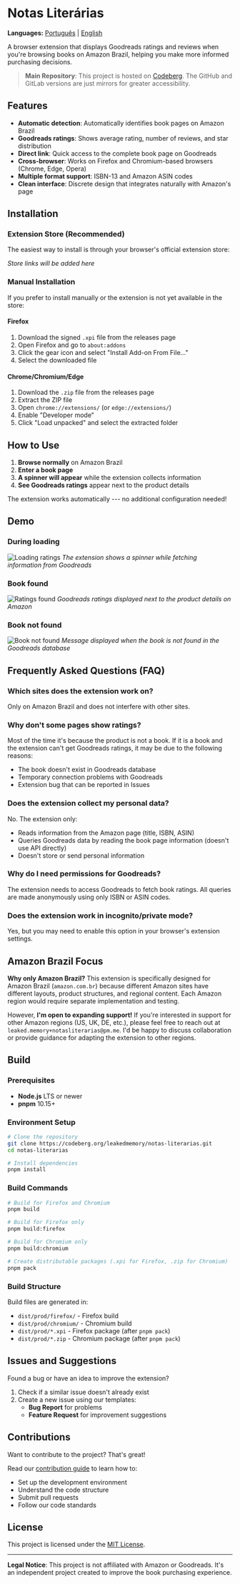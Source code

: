 # Notas Literárias

**Languages:** [Português](README.md) | [English](README.en.md)

A browser extension that displays Goodreads ratings and reviews when you're
browsing books on Amazon Brazil, helping you make more informed purchasing
decisions.

> **Main Repository**: This project is hosted on
> [Codeberg](https://codeberg.org/leakedmemory/notas-literarias). The GitHub and
> GitLab versions are just mirrors for greater accessibility.

## Features

- **Automatic detection**: Automatically identifies book pages on Amazon Brazil
- **Goodreads ratings**: Shows average rating, number of reviews, and star
  distribution
- **Direct link**: Quick access to the complete book page on Goodreads
- **Cross-browser**: Works on Firefox and Chromium-based browsers (Chrome, Edge,
  Opera)
- **Multiple format support**: ISBN-13 and Amazon ASIN codes
- **Clean interface**: Discrete design that integrates naturally with Amazon's
  page

## Installation

### Extension Store (Recommended)

The easiest way to install is through your browser's official extension store:

_Store links will be added here_

### Manual Installation

If you prefer to install manually or the extension is not yet available in the
store:

#### Firefox

1. Download the signed `.xpi` file from the releases page
2. Open Firefox and go to `about:addons`
3. Click the gear icon and select "Install Add-on From File..."
4. Select the downloaded file

#### Chrome/Chromium/Edge

1. Download the `.zip` file from the releases page
2. Extract the ZIP file
3. Open `chrome://extensions/` (or `edge://extensions/`)
4. Enable "Developer mode"
5. Click "Load unpacked" and select the extracted folder

## How to Use

1. **Browse normally** on Amazon Brazil
2. **Enter a book page**
3. **A spinner will appear** while the extension collects information
4. **See Goodreads ratings** appear next to the product details

The extension works automatically --- no additional configuration needed!

## Demo

### During loading

![Loading ratings](screenshots/loading.jpg) _The extension shows a spinner while
fetching information from Goodreads_

### Book found

![Ratings found](screenshots/found.jpg) _Goodreads ratings displayed next to the
product details on Amazon_

### Book not found

![Book not found](screenshots/not-found.jpg) _Message displayed when the book is
not found in the Goodreads database_

## Frequently Asked Questions (FAQ)

### **Which sites does the extension work on?**

Only on Amazon Brazil and does not interfere with other sites.

### **Why don't some pages show ratings?**

Most of the time it's because the product is not a book. If it is a book and the
extension can't get Goodreads ratings, it may be due to the following reasons:

- The book doesn't exist in Goodreads database
- Temporary connection problems with Goodreads
- Extension bug that can be reported in Issues

### **Does the extension collect my personal data?**

No. The extension only:

- Reads information from the Amazon page (title, ISBN, ASIN)
- Queries Goodreads data by reading the book page information (doesn't use API
  directly)
- Doesn't store or send personal information

### **Why do I need permissions for Goodreads?**

The extension needs to access Goodreads to fetch book ratings. All queries are
made anonymously using only ISBN or ASIN codes.

### **Does the extension work in incognito/private mode?**

Yes, but you may need to enable this option in your browser's extension
settings.

## Amazon Brazil Focus

**Why only Amazon Brazil?** This extension is specifically designed for Amazon
Brazil (`amazon.com.br`) because different Amazon sites have different layouts,
product structures, and regional content. Each Amazon region would require
separate implementation and testing.

However, **I'm open to expanding support!** If you're interested in support for
other Amazon regions (US, UK, DE, etc.), please feel free to reach out at
`leaked.memory+notasliterarias@pm.me`. I'd be happy to discuss collaboration or
provide guidance for adapting the extension to other regions.

## Build

### Prerequisites

- **Node.js** LTS or newer
- **pnpm** 10.15+

### Environment Setup

```bash
# Clone the repository
git clone https://codeberg.org/leakedmemory/notas-literarias.git
cd notas-literarias

# Install dependencies
pnpm install
```

### Build Commands

```bash
# Build for Firefox and Chromium
pnpm build

# Build for Firefox only
pnpm build:firefox

# Build for Chromium only
pnpm build:chromium

# Create distributable packages (.xpi for Firefox, .zip for Chromium)
pnpm pack
```

### Build Structure

Build files are generated in:

- `dist/prod/firefox/` - Firefox build
- `dist/prod/chromium/` - Chromium build
- `dist/prod/*.xpi` - Firefox package (after `pnpm pack`)
- `dist/prod/*.zip` - Chromium package (after `pnpm pack`)

## Issues and Suggestions

Found a bug or have an idea to improve the extension?

1. Check if a similar issue doesn't already exist
2. Create a new issue using our templates:
   - **Bug Report** for problems
   - **Feature Request** for improvement suggestions

## Contributions

Want to contribute to the project? That's great!

Read our [contribution guide](./CONTRIBUTING.md) to learn how to:

- Set up the development environment
- Understand the code structure
- Submit pull requests
- Follow our code standards

## License

This project is licensed under the [MIT License](./LICENSE).

---

**Legal Notice**: This project is not affiliated with Amazon or Goodreads. It's
an independent project created to improve the book purchasing experience.

